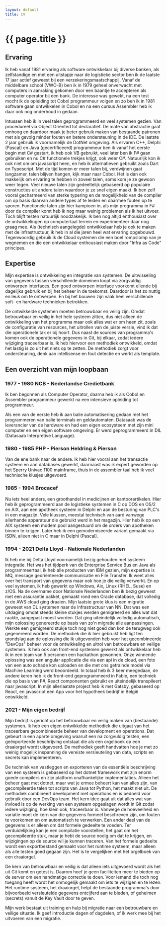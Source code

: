 ```yaml
---
layout: default
title: CV
---
```

# {{ page.title }}

## Ervaring
  
  Ik heb vanaf 1981 ervaring als software ontwikkelaar bij diverse banken, als zelfstandige en met een uitstapje naar de logistieke sector ben ik de laatste 17 jaar actief geweest bij een verzekeringsmaatschappij.
  Vanaf de middelbare school (VWO-B) ben ik in 1979 geheel onverwacht met computers in aanraking gekomen door een baantje te accepteren als computer operator bij een bank. De interesse was gewekt, na een test mocht ik de opleiding tot Cobol programmeur volgen en zo ben ik in 1981 software gaan ontwikkelen in Cobol en na een cursus Assembler heb ik daar ook nog onderhoud in gedaan.

  Intussen heb ik in veel talen geprogrammeerd en veel systemen gezien. Van procedureel via Object Oriented tot declaratief. De mate van abstractie gaat omhoog en daardoor maak je beter gebruik maken van bestaande patronen met als gevolg minder fouten en betere ondersteuning in de IDE. De laatste 2 jaar gebruik ik voornamelijk de DotNet omgeving. Als ervaren C++, Delphi (Pascal) en Java (gecertificeerd) programmeur ben ik vanaf het eerste begin met C# gestart, ik heb ook VB gebruikt, veel later ben ik F# gaan gebruiken en nu C# functionele trekjes krijgt, ook weer C#. Natuurlijk kon ik ook niet om om javascript heen, en heb ik alternatieven gebruikt zoals Dart en Typescript. Met de tijd komen er meer talen bij, verdwijnen gaat langzamer, talen blijven hangen, kijk maar naar Cobol. Het is dan ook makkelijk om ervaring te hebben in zoveel talen, soms kom je ze gewoon weer tegen.  Veel nieuwe talen zijn gedeeltelijk gebaseerd op populaire constructies uit andere talen waardoor je ze snel eigen maakt. Ik ben zelf vooral gecharmeerd van sterke typering en de mogelijkheid van de compiler om op basis daarvan andere types af te leiden en daarmee fouten op te sporen. Functionele talen zijn hier kampioen in, als mijn programma in F# door de compiler komt heb ik nog maar weinig problemen als ik het uitvoer. Toch blijft testen natuurlijk noodzakelijk. Ik ben nog altijd enthousiast over de ontwikkelingen op computertaal terrein en experimenteer daar nog graag mee. Als (technisch aangelegde) ontwikkelaar heb je ook te maken met de infrastructuur, ik heb in al die jaren heel wat ervaring opgebouwd. Tegenwoordig gebruik ik de Cloud systemen die een boel rompslomp van je wegnemen en die een ontwikkelaar enthousiast maken door "Infra as Code" principes.     

## Expertise

  Mijn expertise is ontwikkeling en integratie van systemen. De uitwisseling van gegevens tussen verschillende domeinen loopt via zorgvuldig ontworpen interfaces. Een goed ontworpen interface voorkomt ellende bij dagelijks gebruik en bij het beheer in de toekomst. Daardoor is het zo nuttig en leuk om te ontwerpen. En bij het bouwen zijn vaak heel verschillende soft- en hardware technieken betrokken.  
  
  De ontwikkelde systemen moeten betrouwbaar en veilig zijn. Omdat betrouwbaar en veilig in het hele systeem zitten, dus niet alleen de ontwikkeling van het programma maar ook alles wat er om heen zit, zoals de configuratie van resources, het uitrollen van de juiste versie, vind ik dat die operationele tak er bij hoort. Dus naast de sources van programma's komen ook de operationele gegevens in Git, bij elkaar,  zodat iedere wijziging traceerbaar is. Ik heb hiervoor een methodiek ontwikkeld, omdat het lastig is zo uit het niets op te zetten. De methodiek zorgt voor ondersteuning, denk aan intellisense en fout detectie en werkt als template.

## Een overzicht van mijn loopbaan

### 1977 - 1980 NCB - Nederlandse Credietbank
  Ik ben begonnen als Computer Operator, daarna heb ik als Cobol en Assembler programmeur gewerkt na een intensieve opleiding tot programmeur.
  
  Als een van de eerste heb ik aan balie automatisering gedaan met het programmeren van balie terminals en geldautomaten. Datasaab was de leverancier van de hardware en had een eigen ecosysteem met zijn mini computer en een eigen software omgeving. Er werd geprogrammeerd in DIL (Datasaab Interpretive Language).

### 1980 - 1985 PHP - Pierson Heldring & Pierson  
  Van de ene bank naar de andere. Ik heb hier vooral aan het transactie systeem en aan databases gewerkt, daarnaast was ik expert geworden op het Sperry Univac 1100 mainframe, thuis in de assembler taal heb ik veel technische klusjes uitgevoerd.

### 1985 - 1994 Brocacef 

  Nu iets heel anders, een groothandel in medicijnen en kantoorartikelen. Hier heb ik geprogrammeerd aan de logistieke systemen in C op DOS en OS/2 en AIX, aan een apotheek systeem in Delphi en aan de besturing van PLC's in een magazijn.
  Vele klussen, meestal technisch van aard vanwege allerhande apparatuur die gebruikt werd in het magazijn. Hier heb ik op een AIX systeem een modem pool aangestuurd om de orders van apotheken binnen te krijgen.  Later heb ik een gemoderniseerde variant gemaakt via ISDN, alleen niet in C maar in Delphi (Pascal).    

### 1994 - 2021 Delta Lloyd - Nationale Nederlanden

  Ik heb me bij Delta Lloyd voornamelijk bezig gehouden met systeem integratie. Het was het tijdperk van de Enterprise Service Bus en Java als programmeertaal, ik heb alle producten van IBM gezien, mijn expertise is MQ, message georiënteerde communicatie en File Transfer. Ik weet alles over het transport van gegevens maar ook hoe je die veilig verwerkt. En op veel systemen, ik heb gewerkt op Windows, Aix, Linux (RHEL, Suse) en z/OS.
  Na de overname door Nationale Nederlanden ben ik bezig geweest met een assurantie pakket, gemaakt rond een Oracle database, dat volledig in de AWS cloud ging draaien. Mijn laatste grote klus is een migratie geweest van DL systemen naar de infrastructuur van NN. Dat was een uitdaging omdat steeds kleine stukjes werden gemigreerd en alles wat dat raakte, aangepast moest worden. Dat ging uiteindelijk volledig automatisch, mijn oplossing genereerde op basis van zo'n migratie alle aanpassingen. Werkte een gemigreerd stukje toch nog niet goed dan kon de terugweg ook gegenereerd worden. De methodiek die ik hier gebruikt heb ligt ten grondslag aan de oplossing die ik uitgevonden heb voor het gecombineerde "DevOps" beheer voor de ontwikkeling en uitrol van betrouwbare en veilige systemen.
  Ik heb ook aan front-end systemen gewerkt als ontwikkelaar heb ik in een team van 5 personen een hackathon gewonnen. Onze winnende oplossing was een angular applicatie die via een api in de cloud, een foto van een auto schade kon uploaden en die met ons getrainde model via Machine Learning werd beoordeeld. In totaal heb ik 3 keer meegedaan, de andere keren heb ik de front-end geprogrammeerd in Fable, een techniek die op basis van F#, React componenten gebruikt en uiteindelijk transpileert naar javascript.
  In mijn allerlaatste project heb ik met Gatsby, gebaseerd op React, en javascript een App voor het hypotheek bedrijf in België ontwikkeld.

### 2021 -  Mijn eigen bedrijf

  Mijn bedrijf is gericht op het betrouwbaar en veilig maken van (bestaande) systemen. Ik heb een eigen ontwikkelde methodiek die uitgaat van het traceerbare gecombineerde beheer van development en operations. Dat gebeurt in een aparte omgeving waaruit een na zorgvuldig testen, een geëxporteerde beschrijving ontstaat die als een orgelboek op een draaiorgel wordt uitgevoerd. De methodiek geeft handvatten hoe je met zo weinig mogelijk inspanning de vereiste versleuteling van data, scripts en secrets kan implementeren.

  De techniek van vastleggen en exporteren van de essentiële beschrijving van een systeem is gebaseerd op het dotnet framework met zijn enorm goede compilers en zijn platform onafhankelijke implementaties. Alleen het beheer gaat met dotnet, maar wat je ermee beheert kan van alles zijn, van gecompileerde talen tot scripts van Java tot Python, het maakt niet uit. De methodiek combineert development met operations en is bedoeld voor gebruik door een DevOps team. Het kern idee gaat uit dat alles wat van invloed is op de werking van een systeem opgeslagen wordt in Git zodat iedere wijziging, hoe klein ook, traceerbaar is. Vanwege de hoeveelheid en variatie moet de kern van die gegevens formeel beschreven zijn, om fouten te voorkomen en om automatisch te verwerken. Een ander deel van de gegevens is er alleen om dat formele gedeelte te voeden.  Ter verduidelijking kan je een compilatie voorstellen, het gaat om het gecompileerde stuk, maar je hebt de source nodig om dat te krijgen, en wijzigingen op de source wil je kunnen traceren. 
  Van het formele gedeelte wordt een exportbestand gemaakt voor het runtime systeem, maar alleen als alle testen goed gegaan zijn. Het is te vergelijken met het orgelboek van een draaiorgel.

  De kern van betrouwbaar en veilig is dat alleen iets uitgevoerd wordt als het uit Git komt en getest is. Daarom hoef je geen faciliteiten meer te bieden op de server om een handmatige correctie te doen. Voor iemand die toch nog toegang heeft wordt het onmogelijk gemaakt om iets te wijzigen en te lezen. Het runtime systeem, het draaiorgel, helpt de bestaande programma's door bijvoorbeeld versleutelde gegevens ontcijferd aan te bieden, of geheimen (secrets) vanuit de Key Vault door te geven. 

  Mijn werk bestaat uit training en hulp bij migratie naar een betrouwbare en veilige situatie. Ik geef introductie dagen of dagdelen, of ik werk mee bij het uitvoeren van een migratie.  
